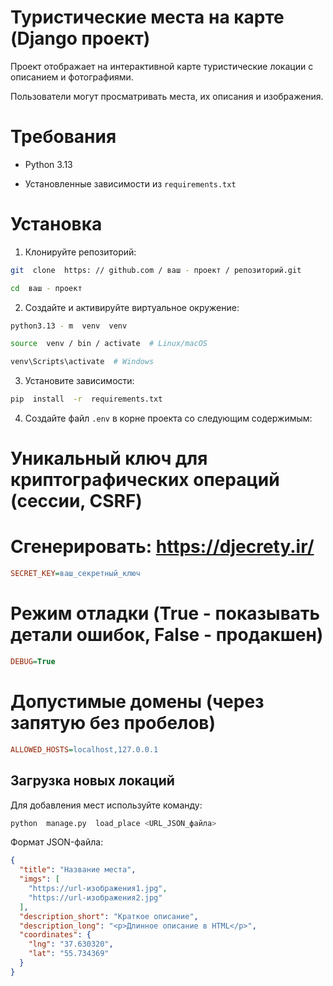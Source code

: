 
# Туристические места на карте (Django проект)

Проект отображает на интерактивной карте туристические локации с описанием и фотографиями.

Пользователи могут просматривать места, их описания и изображения.

# Требования

- Python 3.13

- Установленные зависимости из `requirements.txt`

# Установка

1. Клонируйте репозиторий:

```bash
git  clone  https: // github.com / ваш - проект / репозиторий.git

cd  ваш - проект
```

2. Создайте и активируйте виртуальное окружение:

```bash
python3.13 - m  venv  venv

source  venv / bin / activate  # Linux/macOS

venv\Scripts\activate  # Windows
```

3. Установите зависимости:

```bash
pip  install  -r  requirements.txt
```

4. Создайте файл `.env` в корне проекта со следующим содержимым:

# Уникальный ключ для криптографических операций (сессии, CSRF)

# Сгенерировать: <https://djecrety.ir/>

```ini
SECRET_KEY=ваш_секретный_ключ
```

# Режим отладки (True - показывать детали ошибок, False - продакшен)

```ini
DEBUG=True
```

# Допустимые домены (через запятую без пробелов)

```ini
ALLOWED_HOSTS=localhost,127.0.0.1
```

## Загрузка новых локаций

Для добавления мест используйте команду:

```bash
python  manage.py  load_place <URL_JSON_файла>
```

Формат JSON-файла:

```json
{
  "title": "Название места",
  "imgs": [
    "https://url-изображения1.jpg",
    "https://url-изображения2.jpg"
  ],
  "description_short": "Краткое описание",
  "description_long": "<p>Длинное описание в HTML</p>",
  "coordinates": {
    "lng": "37.630320",
    "lat": "55.734369"
  }
}
```
